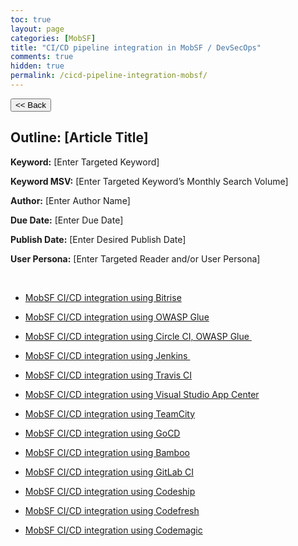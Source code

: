 ```yaml
---
toc: true
layout: page
categories: [MobSF]
title: "CI/CD pipeline integration in MobSF / DevSecOps"
comments: true
hidden: true
permalink: /cicd-pipeline-integration-mobsf/
---
```


<button class="back-button" onclick="window.history.back()"><< Back</button>

## Outline: [Article Title]

**Keyword:** [Enter Targeted Keyword]

**Keyword MSV:** [Enter Targeted Keyword’s Monthly Search Volume]

**Author:** [Enter Author Name]

**Due Date:** [Enter Due Date]

**Publish Date:** [Enter Desired Publish Date]

**User Persona:** [Enter Targeted Reader and/or User Persona]

<br>

<ul>
<li><p><a href="https://aviyeldevrel.github.io/Aviyel-Blogs-Review/"> MobSF CI/CD integration using Bitrise </a></p>
<li><p><a href="https://aviyeldevrel.github.io/Aviyel-Blogs-Review/">MobSF CI/CD integration using OWASP Glue  </a></p>
<li><p><a href="https://aviyeldevrel.github.io/Aviyel-Blogs-Review/"> MobSF  CI/CD integration using Circle CI, OWASP Glue </a></p>
<li><p><a href="https://aviyeldevrel.github.io/Aviyel-Blogs-Review/"> MobSF CI/CD integration using Jenkins  </a></p>
<li><p><a href="https://aviyeldevrel.github.io/Aviyel-Blogs-Review/">MobSF CI/CD integration using Travis CI </a></p>
<li><p><a href="https://aviyeldevrel.github.io/Aviyel-Blogs-Review/"> MobSF CI/CD integration using Visual Studio App Center </a></p>
<li><p><a href="https://aviyeldevrel.github.io/Aviyel-Blogs-Review/"> MobSF CI/CD integration using TeamCity </a></p>
<li><p><a href="https://aviyeldevrel.github.io/Aviyel-Blogs-Review/"> MobSF CI/CD integration using GoCD </a></p>
<li><p><a href="https://aviyeldevrel.github.io/Aviyel-Blogs-Review/"> MobSF CI/CD integration using Bamboo</a></p>
<li><p><a href="https://aviyeldevrel.github.io/Aviyel-Blogs-Review/"> MobSF CI/CD integration using GitLab CI</a></p>
<li><p><a href="https://aviyeldevrel.github.io/Aviyel-Blogs-Review/"> MobSF CI/CD integration using Codeship</a></p>
<li><p><a href="https://aviyeldevrel.github.io/Aviyel-Blogs-Review/"> MobSF CI/CD integration using Codefresh</a></p>
<li><p><a href="https://aviyeldevrel.github.io/Aviyel-Blogs-Review/">MobSF CI/CD integration using Codemagic</a></p>

